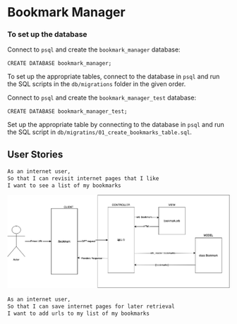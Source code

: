 # Bookmark Manager

### To set up the database

Connect to `psql` and create the `bookmark_manager` database:

```
CREATE DATABASE bookmark_manager;
```

To set up the appropriate tables, connect to the database in `psql` and run the SQL scripts in the `db/migrations` folder in the given order.

Connect to `psql` and create the `bookmark_manager_test` database:

```
CREATE DATABASE bookmark_manager_test;
```

Set up the appropriate table by connecting to the database in `psql` and run the SQL script in `db/migratins/01_create_bookmarks_table.sql`.

## User Stories ##

```
As an internet user,
So that I can revisit internet pages that I like
I want to see a list of my bookmarks
```

![first story domain model](https://github.com/JR-G/bookmark-manager/blob/master/img/first_story_model.png)

```
As an internet user,
So that I can save internet pages for later retrieval
I want to add urls to my list of my bookmarks
```
